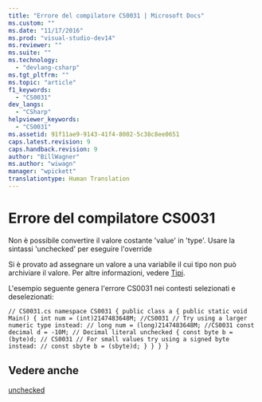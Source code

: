 ```yaml
---
title: "Errore del compilatore CS0031 | Microsoft Docs"
ms.custom: ""
ms.date: "11/17/2016"
ms.prod: "visual-studio-dev14"
ms.reviewer: ""
ms.suite: ""
ms.technology: 
  - "devlang-csharp"
ms.tgt_pltfrm: ""
ms.topic: "article"
f1_keywords: 
  - "CS0031"
dev_langs: 
  - "CSharp"
helpviewer_keywords: 
  - "CS0031"
ms.assetid: 91f11ae9-9143-41f4-8002-5c38c8ee0651
caps.latest.revision: 9
caps.handback.revision: 9
author: "BillWagner"
ms.author: "wiwagn"
manager: "wpickett"
translationtype: Human Translation
---
```

# Errore del compilatore CS0031
Non è possibile convertire il valore costante 'value' in 'type'. Usare la sintassi 'unchecked' per eseguire l'override  
  
 Si è provato ad assegnare un valore a una variabile il cui tipo non può archiviare il valore. Per altre informazioni, vedere [Tipi](../../csharp/programming-guide/types/index.md).  
  
 L'esempio seguente genera l'errore CS0031 nei contesti selezionati e deselezionati:  
  
```  
// CS0031.cs namespace CS0031 { public class a { public static void Main() { int num = (int)2147483648M; //CS0031 // Try using a larger numeric type instead: // long num = (long)2147483648M; //CS0031 const decimal d = -10M; // Decimal literal unchecked { const byte b = (byte)d; // CS0031 // For small values try using a signed byte instead: // const sbyte b = (sbyte)d; } } } }  
```  
  
## Vedere anche  
 [unchecked](../../csharp/language-reference/keywords/unchecked.md)